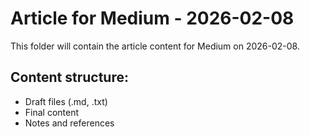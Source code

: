 # Article for Medium - 2026-02-08

This folder will contain the article content for Medium on 2026-02-08.

## Content structure:
- Draft files (.md, .txt)
- Final content
- Notes and references

